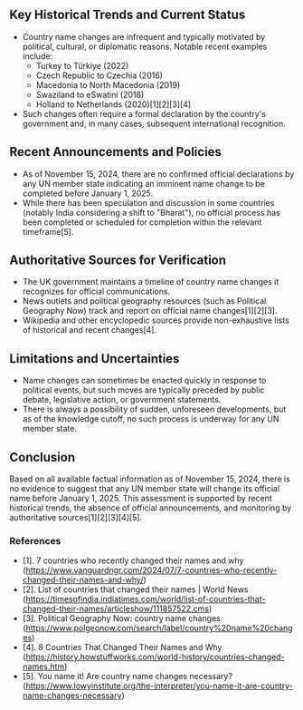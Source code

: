 ## Key Historical Trends and Current Status

- Country name changes are infrequent and typically motivated by political, cultural, or diplomatic reasons. Notable recent examples include:
  - Turkey to Türkiye (2022)
  - Czech Republic to Czechia (2016)
  - Macedonia to North Macedonia (2019)
  - Swaziland to eSwatini (2018)
  - Holland to Netherlands (2020)[1][2][3][4]
- Such changes often require a formal declaration by the country's government and, in many cases, subsequent international recognition.

## Recent Announcements and Policies

- As of November 15, 2024, there are no confirmed official declarations by any UN member state indicating an imminent name change to be completed before January 1, 2025.
- While there has been speculation and discussion in some countries (notably India considering a shift to "Bharat"), no official process has been completed or scheduled for completion within the relevant timeframe[5].

## Authoritative Sources for Verification

- The UK government maintains a timeline of country name changes it recognizes for official communications.
- News outlets and political geography resources (such as Political Geography Now) track and report on official name changes[1][2][3].
- Wikipedia and other encyclopedic sources provide non-exhaustive lists of historical and recent changes[4].

## Limitations and Uncertainties

- Name changes can sometimes be enacted quickly in response to political events, but such moves are typically preceded by public debate, legislative action, or government statements.
- There is always a possibility of sudden, unforeseen developments, but as of the knowledge cutoff, no such process is underway for any UN member state.

## Conclusion

Based on all available factual information as of November 15, 2024, there is no evidence to suggest that any UN member state will change its official name before January 1, 2025. This assessment is supported by recent historical trends, the absence of official announcements, and monitoring by authoritative sources[1][2][3][4][5].

### References

- [1]. 7 countries who recently changed their names and why (https://www.vanguardngr.com/2024/07/7-countries-who-recently-changed-their-names-and-why/)
- [2]. List of countries that changed their names | World News (https://timesofindia.indiatimes.com/world/list-of-countries-that-changed-their-names/articleshow/111857522.cms)
- [3]. Political Geography Now: country name changes (https://www.polgeonow.com/search/label/country%20name%20changes)
- [4]. 8 Countries That Changed Their Names and Why (https://history.howstuffworks.com/world-history/countries-changed-names.htm)
- [5]. You name it! Are country name changes necessary? (https://www.lowyinstitute.org/the-interpreter/you-name-it-are-country-name-changes-necessary)